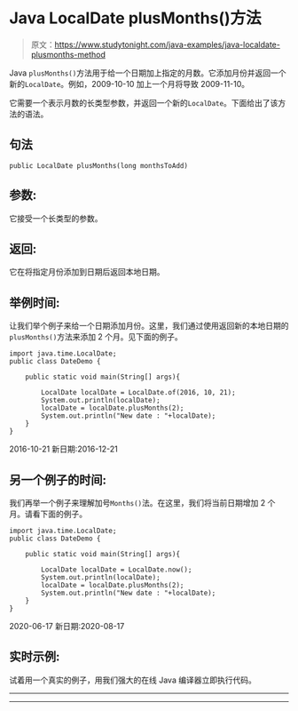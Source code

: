 # Java LocalDate plusMonths()方法

> 原文：<https://www.studytonight.com/java-examples/java-localdate-plusmonths-method>

Java `plusMonths()`方法用于给一个日期加上指定的月数。它添加月份并返回一个新的`LocalDate`。例如，2009-10-10 加上一个月将导致 2009-11-10。

它需要一个表示月数的长类型参数，并返回一个新的`LocalDate`。下面给出了该方法的语法。

## 句法

```
public LocalDate plusMonths(long monthsToAdd)
```

## 参数:

它接受一个长类型的参数。

## 返回:

它在将指定月份添加到日期后返回本地日期。

## 举例时间:

让我们举个例子来给一个日期添加月份。这里，我们通过使用返回新的本地日期的`plusMonths()`方法来添加 2 个月。见下面的例子。

```
import java.time.LocalDate; 
public class DateDemo {

	public static void main(String[] args){  

		LocalDate localDate = LocalDate.of(2016, 10, 21);
		System.out.println(localDate);
		localDate = localDate.plusMonths(2);
		System.out.println("New date : "+localDate);
	}
}
```

2016-10-21
新日期:2016-12-21

## 另一个例子的时间:

我们再举一个例子来理解加号`Months()`法。在这里，我们将当前日期增加 2 个月。请看下面的例子。

```
import java.time.LocalDate; 
public class DateDemo {

	public static void main(String[] args){  

		LocalDate localDate = LocalDate.now();
		System.out.println(localDate);
		localDate = localDate.plusMonths(2);
		System.out.println("New date : "+localDate);
	}
}
```

2020-06-17
新日期:2020-08-17

## 实时示例:

试着用一个真实的例子，用我们强大的在线 Java 编译器立即执行代码。

* * *

* * *